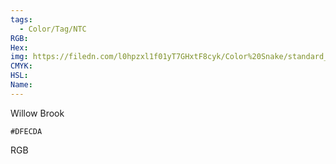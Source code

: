 ```yaml
---
tags:
  - Color/Tag/NTC
RGB:
Hex:
img: https://filedn.com/l0hpzxl1f01yT7GHxtF8cyk/Color%20Snake/standard_csv_to_svg//DFECDA.svg
CMYK:
HSL:
Name:
---
```

Willow Brook
```palette
#DFECDA
```
RGB
